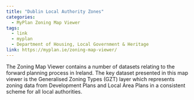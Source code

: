 ```yaml
---
title: "Dublin Local Authority Zones"
categories:
  - MyPlan Zoning Map Viewer
tags:
  - link
  - myplan
  - Department of Housing, Local Government & Heritage
link: https://myplan.ie/zoning-map-viewer/
---
```

The Zoning Map Viewer contains a number of datasets relating to the forward planning process in Ireland. The key dataset presented in this map viewer is the Generalised Zoning Types (GZT) layer which represents zoning data from Development Plans and Local Area Plans in a consistent scheme for all local authorities.